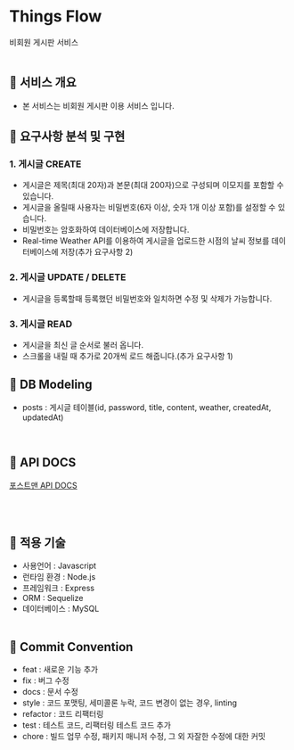 # Things Flow

비회원 게시판 서비스
<br><br>

## 📌 서비스 개요

- 본 서비스는 비회원 게시판 이용 서비스 입니다.

## 📌 요구사항 분석 및 구현



### 1. 게시글 CREATE
- 게시글은 제목(최대 20자)과 본문(최대 200자)으로 구성되며 이모지를 포함할 수 있습니다.
- 게시글을 올릴때 사용자는 비밀번호(6자 이상, 숫자 1개 이상 포함)를 설정할 수 있습니다.
- 비밀번호는 암호화하여 데이터베이스에 저장합니다.
- Real-time Weather API를 이용하여 게시글을 업로드한 시점의 날씨 정보를 데이터베이스에 저장(추가 요구사항 2)

### 2. 게시글 UPDATE / DELETE
- 게시글을 등록할때 등록했던 비밀번호와 일치하면 수정 및 삭제가 가능합니다.

### 3. 게시글 READ
- 게시글을 최신 글 순서로 불러 옵니다.
- 스크롤을 내릴 때 추가로 20개씩 로드 해줍니다.(추가 요구사항 1)

## 📌 DB Modeling

- posts : 게시글 테이블(id, password, title, content, weather, createdAt, updatedAt)
<br>

## 📌 API DOCS
[포스트맨 API DOCS](https://documenter.getpostman.com/view/21381599/VVBQY9od)

<br><br>

## 📌 적용 기술

- 사용언어 : Javascript
- 런타임 환경 : Node.js
- 프레임워크 : Express
- ORM : Sequelize
- 데이터베이스 : MySQL
  <br/> <br/>

## 📌 Commit Convention

- feat : 새로운 기능 추가
- fix : 버그 수정
- docs : 문서 수정
- style : 코드 포맷팅, 세미콜론 누락, 코드 변경이 없는 경우, linting
- refactor : 코드 리팩터링
- test : 테스트 코드, 리팩터링 테스트 코드 추가
- chore : 빌드 업무 수정, 패키지 매니저 수정, 그 외 자잘한 수정에 대한 커밋
